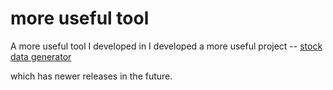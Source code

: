 # more useful tool
A more useful tool I developed in I developed a more useful project -- [stock data generator](https://github.com/40843245/AppScript-project/tree/main/stock/stock%20data%20generator) 

which has newer releases in the future.

